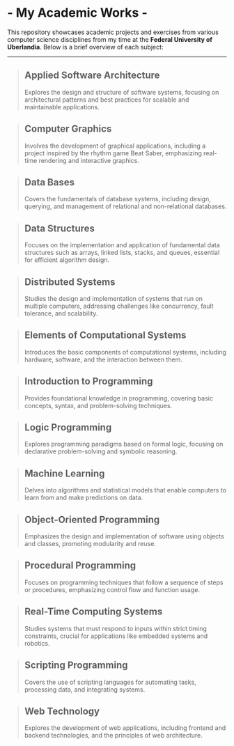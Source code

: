 # - My Academic Works -

This repository showcases academic projects and exercises from various computer science disciplines from my time at the **Federal University of Uberlandia**. Below is a brief overview of each subject:

---

>## Applied Software Architecture
>Explores the design and structure of software systems, focusing on architectural patterns and best practices for scalable and maintainable applications.


>## Computer Graphics
>Involves the development of graphical applications, including a project inspired by the rhythm game Beat Saber, emphasizing real-time rendering and interactive graphics.

>## Data Bases
>Covers the fundamentals of database systems, including design, querying, and management of relational and non-relational databases.


>## Data Structures
>Focuses on the implementation and application of fundamental data structures such as arrays, linked lists, stacks, and queues, essential for efficient algorithm design.

>## Distributed Systems
>Studies the design and implementation of systems that run on multiple computers, addressing challenges like concurrency, fault tolerance, and scalability.

>## Elements of Computational Systems
>Introduces the basic components of computational systems, including hardware, software, and the interaction between them.

>## Introduction to Programming
>Provides foundational knowledge in programming, covering basic concepts, syntax, and problem-solving techniques.

>## Logic Programming
>Explores programming paradigms based on formal logic, focusing on declarative problem-solving and symbolic reasoning.

>## Machine Learning
>Delves into algorithms and statistical models that enable computers to learn from and make predictions on data.

>## Object-Oriented Programming
>Emphasizes the design and implementation of software using objects and classes, promoting modularity and reuse.

>## Procedural Programming
>Focuses on programming techniques that follow a sequence of steps or procedures, emphasizing control flow and function usage.

>## Real-Time Computing Systems
>Studies systems that must respond to inputs within strict timing constraints, crucial for applications like embedded systems and robotics.

>## Scripting Programming
>Covers the use of scripting languages for automating tasks, processing data, and integrating systems.

>## Web Technology
>Explores the development of web applications, including frontend and backend technologies, and the principles of web architecture.
